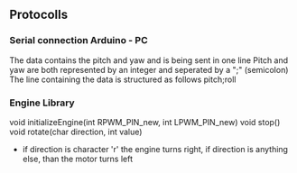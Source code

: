 ## Protocolls
### Serial connection Arduino - PC
The data contains the pitch and yaw and is being sent in one line
Pitch and yaw are both represented by an integer and seperated by a ";" (semicolon)
The line containing the data is structured as follows
pitch;roll

### Engine Library
void initializeEngine(int RPWM_PIN_new, int LPWM_PIN_new)
void stop()
void rotate(char direction, int value)
- if direction is character 'r' the engine turns right, if direction is anything else, than the motor turns left
